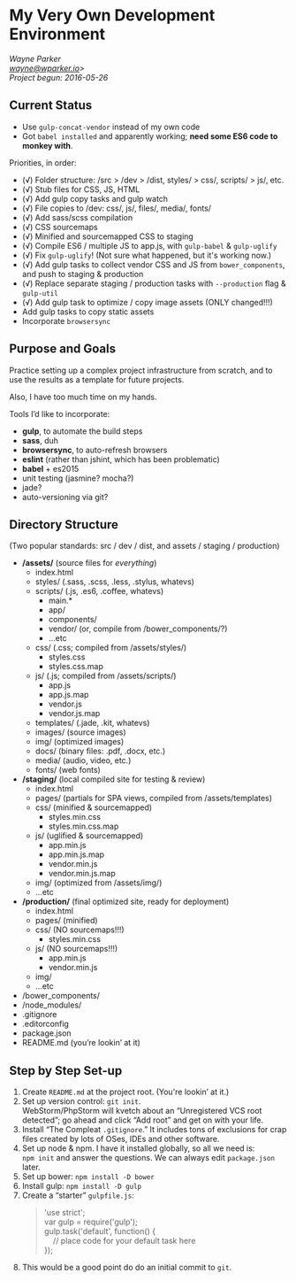 My Very Own Development Environment
===

*Wayne Parker*  
*wayne@wparker.io>*  
*Project begun: 2016-05-26*

Current Status
---

* Use `gulp-concat-vendor` instead of my own code
* Got `babel installed` and apparently working; **need some ES6 code to monkey with**.

Priorities, in order:

* (√) Folder structure: /src > /dev > /dist, styles/ > css/, scripts/ > js/, etc.
* (√) Stub files for CSS, JS, HTML
* (√) Add gulp copy tasks and gulp watch
* (√) File copies to /dev: css/, js/, files/, media/, fonts/
* (√) Add sass/scss compilation
* (√) CSS sourcemaps
* (√) Minified and sourcemapped CSS to staging
* (√) Compile ES6 / multiple JS to app.js, with `gulp-babel` & `gulp-uglify`
* (√) Fix `gulp-uglify`! (Not sure what happened, but it's working now.)
* (√) Add gulp tasks to collect vendor CSS and JS from `bower_components`, and push to staging & production
* (√) Replace separate staging / production tasks with `--production` flag & `gulp-util`
* (√) Add gulp task to optimize / copy image assets (ONLY changed!!!)
* Add gulp tasks to copy static assets
* Incorporate `browsersync`



Purpose and Goals
---

Practice setting up a complex project infrastructure from scratch, and to use the results as a template for future projects.

Also, I have too much time on my hands.

Tools I’d like to incorporate:

* **gulp**, to automate the build steps
* **sass**, duh
* **browsersync**, to auto-refresh browsers
* **eslint** (rather than jshint, which has been problematic)
* **babel** + es2015
* unit testing (jasmine? mocha?)
* jade?
* auto-versioning via git?


Directory Structure
---

(Two popular standards: src / dev / dist, and assets / staging / production)
- **/assets/**		(source files for *everything*)  
	- index.html
	- styles/ 	(.sass, .scss, .less, .stylus, whatevs)
	- scripts/	(.js, .es6, .coffee, whatevs)
		- main.*	
		- app/
		- components/
		- vendor/	(or, compile from /bower_components/?)
		- …etc
	- css/			(.css; compiled from /assets/styles/)
		- styles.css
		- styles.css.map
	- js/			(.js; compiled from /assets/scripts/)
		- app.js
		- app.js.map
		- vendor.js
		- vendor.js.map
	- templates/	(.jade, .kit, whatevs)
	- images/		(source images)
	- img/			(optimized images)
	- docs/		(binary files: .pdf, .docx, etc.)
	- media/		(audio, video, etc.)
	- fonts/		(web fonts)
- **/staging/**		(local compiled site for testing & review)
	- index.html
	- pages/		(partials for SPA views, compiled from /assets/templates)
	- css/			(minified & sourcemapped)
		- styles.min.css
		- styles.min.css.map
	- js/			(uglified & sourcemapped)
		- app.min.js
		- app.min.js.map
		- vendor.min.js
		- vendor.min.js.map
	- img/			(optimized from /assets/img/)
	- …etc
- **/production/**	(final optimized site, ready for deployment)
	- index.html
	- pages/		(minified)
	- css/			(NO sourcemaps!!!)
		- styles.min.css
	- js/			(NO sourcemaps!!!)
		- app.min.js
		- vendor.min.js
	- img/
	- …etc
- /bower_components/
- /node_modules/
- .gitignore
- .editorconfig
- package.json
- README.md (you’re lookin’ at it)


Step by Step Set-up
---

1. Create `README.md` at the project root. (You're lookin’ at it.)
1. Set up version control: `git init`.  
   WebStorm/PhpStorm will kvetch about an “Unregistered VCS root detected”; go ahead and click “Add root” and get on with your life.
1. Install “The Compleat `.gitignore`.”  It includes tons of exclusions for crap files created by lots of OSes, IDEs and other software.
1. Set up node & npm. I have it installed globally, so all we need is:  
   `npm init` and answer the questions. We can always edit `package.json` later.
1. Set up bower: `npm install -D bower`   
1. Install gulp: `npm install -D gulp`
1. Create a “starter” `gulpfile.js`:  
	> 'use strict';  
	> var gulp = require('gulp');  
	> gulp.task('default', function() {  
	>     // place code for your default task here  
	> });
1. This would be a good point do do an initial commit to `git`.
